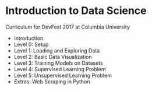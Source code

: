 # Introduction to Data Science
Curriculum for DevFest 2017 at Columbia University

- Introduction
- Level 0: Setup
- Level 1: Loading and Exploring Data
- Level 2: Basic Data Visualization
- Level 3: Training Models on Datasets
- Level 4: Supervised Learning Problem
- Level 5: Unsupervised Learning Problem
- Extras: Web Scraping in Python
